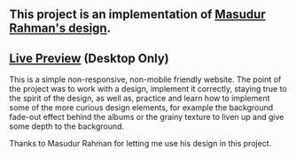## This project is an implementation of [Masudur Rahman's design](https://dribbble.com/uigeek/projects/983583-Music-Desktop-App).

## [Live Preview](https://skaralius.github.io/implementing-design/) (Desktop Only)

This is a simple non-responsive, non-mobile friendly website. The point of the project was to work with a design,
implement it correctly, staying true to the spirit of the design, as well as, practice and learn how to implement some of the more
curious design elements, for example the background fade-out effect behind the albums 
or the grainy texture to liven up and give some depth to the background.

Thanks to Masudur Rahman for letting me use his design in this project.
